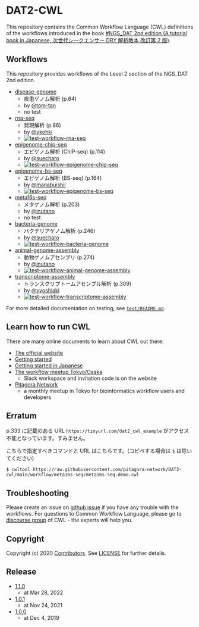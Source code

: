 # DAT2-CWL

This repository contains the Common Workflow Language (CWL) definitions of the workflows introduced in the book [#NGS_DAT 2nd edition (A tutorial book in Japanese, 次世代シークエンサー DRY 解析教本 改訂第 2 版)](https://www.amazon.co.jp/dp/478090983X).

## Workflows

This repository provides workflows of the Level 2 section of the NGS_DAT 2nd edition.

- [disease-genome](./workflow/disease-genome)
  - 疾患ゲノム解析 (p.64)
  - by [@tom-tan](https://github.com/tom-tan)
  - no test
- [rna-seq](./workflow/rna-seq)
  - 発現解析 (p.86)
  - by [@ykohki](https://github.com/ykohki)
  - [![test-workflow-rna-seq](https://github.com/pitagora-network/DAT2-cwl/actions/workflows/test-workflow-rna-seq.yml/badge.svg?branch=main)](https://github.com/pitagora-network/DAT2-cwl/actions/workflows/test-workflow-rna-seq.yml)
- [epigenome-chip-seq](./workflow/epigenome-chip-seq)
  - エピゲノム解析 (ChIP-seq) (p.114)
  - by [@suecharo](https://github.com/suecharo)
  - [![test-workflow-epigenome-chip-seq](https://github.com/pitagora-network/DAT2-cwl/actions/workflows/test-workflow-epigenome-chip-seq.yml/badge.svg?branch=main)](https://github.com/pitagora-network/DAT2-cwl/actions/workflows/test-workflow-epigenome-chip-seq.yml)
- [epigenome-bs-seq](./workflow/epigenome-bs-seq)
  - エピゲノム解析 (BS-seq) (p.164)
  - by [@manabuishii](https://github.com/manabuishii)
  - [![test-workflow-epigenome-bs-seq](https://github.com/pitagora-network/DAT2-cwl/actions/workflows/test-workflow-epigenome-bs-seq.yml/badge.svg?branch=main)](https://github.com/pitagora-network/DAT2-cwl/actions/workflows/test-workflow-epigenome-bs-seq.yml)
- [meta16s-seq](./workflow/meta16s-seq)
  - メタゲノム解析 (p.203)
  - by [@inutano](https://github.com/inutano)
  - no test
- [bacteria-genome](./workflow/bacteria-genome)
  - バクテリアゲノム解析 (p.246)
  - by [@suecharo](https://github.com/suecharo)
  - [![test-workflow-bacteria-genome](https://github.com/pitagora-network/DAT2-cwl/actions/workflows/test-workflow-bacteria-genome.yml/badge.svg?branch=main)](https://github.com/pitagora-network/DAT2-cwl/actions/workflows/test-workflow-bacteria-genome.yml)
- [animal-genome-assembly](./workflow/animal-genome-assembly)
  - 動物ゲノムアセンブリ (p.274)
  - by [@inutano](https://github.com/inutano)
  - [![test-workflow-animal-genome-assembly](https://github.com/pitagora-network/DAT2-cwl/actions/workflows/test-workflow-animal-genome-assembly.yml/badge.svg?branch=main)](https://github.com/pitagora-network/DAT2-cwl/actions/workflows/test-workflow-animal-genome-assembly.yml)
- [transcriptome-assembly](./workflow/transcriptome-assembly)
  - トランスクリプトームアセンブル解析 (p.309)
  - by [@yyoshiaki](https://github.com/yyoshiaki)
  - [![test-workflow-transcriptome-assembly](https://github.com/pitagora-network/DAT2-cwl/actions/workflows/test-workflow-transcriptome-assembly.yml/badge.svg?branch=main)](https://github.com/pitagora-network/DAT2-cwl/actions/workflows/test-workflow-transcriptome-assembly.yml)

For more detailed documentation on testing, see [`test/README.md`](./test/README.md).

## Learn how to run CWL

There are many online documents to learn about CWL out there:

- [The official website](https://www.commonwl.org/)
- [Getting started](https://www.commonwl.org/user_guide/)
- [Getting started in Japanese](https://github.com/pitagora-galaxy/cwl/wiki/CWL-Start-Guide-JP)
- [The workflow meetup Tokyo/Osaka](https://github.com/manabuishii/workflow-meetup/wiki/20180418)
  - Slack workspace and invitation code is on the website
- [Pitagora Network](https://pitagora-network.org/)
  - a monthly meetup in Tokyo for bioinformatics workflow users and developers

## Erratum

p.333 に記載のある URL `https://tinyurl.com/dat2_cwl_example` がアクセス不能となっています。すみません。

こちらで指定すべきコマンドと URL はこちらです。(コピペする場合は `$` は除いてください)

```
$ cwltool https://raw.githubusercontent.com/pitagora-network/DAT2-cwl/main/workflow/meta16s-seq/meta16s-seq.demo.cwl
```

## Troubleshooting

Please create an issue on [github issue](https://github.com/pitagora-network/DAT2-cwl/issues) if you have any trouble with the workflows.
For questions to Common Workflow Language, please go to [discourse group](https://cwl.discourse.group/) of CWL - the experts will help you.

## Copyright

Copyright (c) 2020 [Contributors](https://github.com/pitagora-network/DAT2-cwl/graphs/contributors).
See [LICENSE](./LICENSE) for further details.

## Release

- [1.1.0](https://github.com/pitagora-network/DAT2-cwl/releases/tag/1.1.0)
  - at Mar 28, 2022
- [1.0.1](https://github.com/pitagora-network/DAT2-cwl/releases/tag/1.0.1)
  - at Nov 24, 2021
- [1.0.0](https://github.com/pitagora-network/DAT2-cwl/releases/tag/1.0.0)
  - at Dec 4, 2019
